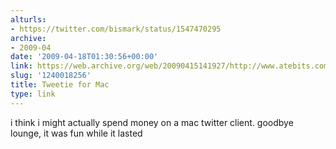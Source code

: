 ```yaml
---
alturls:
- https://twitter.com/bismark/status/1547470295
archive:
- 2009-04
date: '2009-04-18T01:30:56+00:00'
link: https://web.archive.org/web/20090415141927/http://www.atebits.com/tweetie-mac/
slug: '1240018256'
title: Tweetie for Mac
type: link
---
```


i think i might actually spend money on a mac twitter client. goodbye
lounge, it was fun while it lasted

